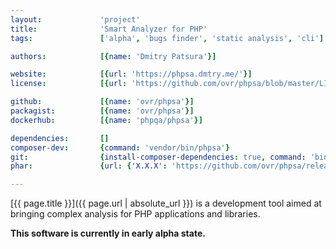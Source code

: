 ```yaml
---
layout:             'project'
title:              'Smart Analyzer for PHP'
tags:               ['alpha', 'bugs finder', 'static analysis', 'cli'] 

authors:            [{name: 'Dmitry Patsura'}] 

website:            [{url: 'https://phpsa.dmtry.me/'}]
license:            [{url: 'https://github.com/ovr/phpsa/blob/master/LICENSE', label: 'MIT License'}]

github:             [{name: 'ovr/phpsa'}]
packagist:          [{name: 'ovr/phpsa'}]               
dockerhub:          [{name: 'phpqa/phpsa'}]     

dependencies:       []
composer-dev:       {command: 'vendor/bin/phpsa'}
git:                {install-composer-dependencies: true, command: 'bin/phpsa'}
phar:               {url: {'X.X.X': 'https://github.com/ovr/phpsa/releases/download/X.X.X/phpsa.phar'}}

---
```


[{{ page.title }}]({{ page.url | absolute_url }}) is a development tool aimed at bringing complex analysis for PHP applications and libraries.

<!--more--> 

**This software is currently in early alpha state.**
